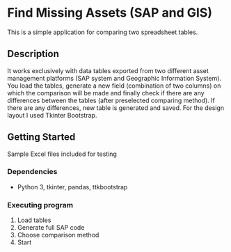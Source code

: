 # Find Missing Assets (SAP and GIS)

This is a simple application for comparing two spreadsheet tables.

## Description

It works exclusively with data tables exported from two different asset management platforms (SAP system and Geographic Information System). 
You load the tables, generate a new field (combination of two columns) on which the comparison will be made and finally check if there are any differences between the tables (after preselected comparing method). 
If there are any differences, new table is generated and saved. For the design layout I used Tkinter Bootstrap.

## Getting Started
Sample Excel files included for testing

### Dependencies

* Python 3, tkinter, pandas, ttkbootstrap

### Executing program

1. Load tables
2. Generate full SAP code
3. Choose comparison method
4. Start

